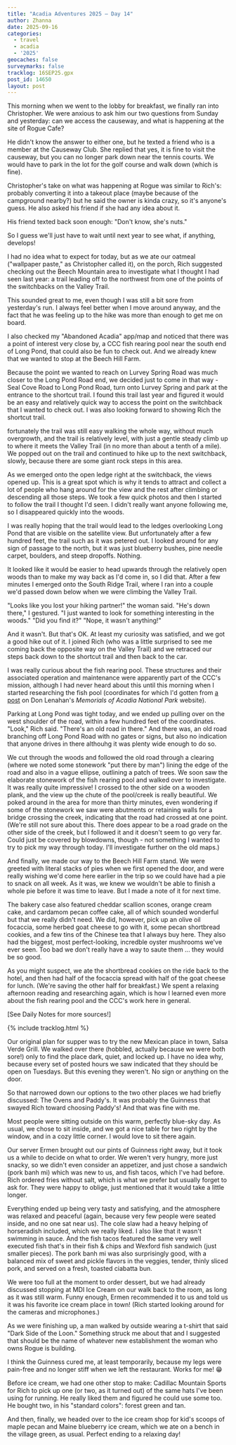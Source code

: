 ```yaml
---
title: "Acadia Adventures 2025 – Day 14"
author: Zhanna
date: 2025-09-16
categories: 
  - travel
  - acadia
  - '2025'
geocaches: false
surveymarks: false
tracklog: 16SEP25.gpx
post_id: 14650
layout: post
---
```



This morning when we went to the lobby for breakfast, we finally ran into Christopher. We were anxious to ask him our two questions from Sunday and yesterday: can we access the causeway, and what is happening at the site of Rogue Cafe?

He didn't know the answer to either one, but he texted a friend who is a member at the Causeway Club. She replied that yes, it is fine to visit the causeway, but you can no longer park down near the tennis courts. We would have to park in the lot for the golf course and walk down (which is fine).

Christopher's take on what was happening at Rogue was similar to Rich's: probably converting it into a takeout place (maybe because of the campground nearby?) but he said the owner is kinda crazy, so it's anyone's guess. He also asked his friend if she had any idea about it.

His friend texted back soon enough: "Don't know, she's nuts."

So I guess we'll just have to wait until next year to see what, if anything, develops!

I had no idea what to expect for today, but as we ate our oatmeal ("wallpaper paste," as Christopher called it), on the porch, Rich suggested checking out the Beech Mountain area to investigate what I thought I had seen last year: a trail leading off to the northwest from one of the points of the switchbacks on the Valley Trail.

This sounded great to me, even though I was still a bit sore from yesterday's run. I always feel better when I move around anyway, and the fact that he was feeling up to the hike was more than enough to get me on board.

I also checked my "Abandoned Acadia" app/map and noticed that there was a point of interest very close by, a CCC fish rearing pool near the south end of Long Pond, that could also be fun to check out. And we already knew that we wanted to stop at the Beech Hill Farm.

Because the point we wanted to reach on Lurvey Spring Road was much closer to the Long Pond Road end, we decided just to come in that way - Seal Cove Road to Long Pond Road, turn onto Lurvey Spring and park at the entrance to the shortcut trail. I found this trail last year and figured it would be an easy and relatively quick way to access the point on the switchback that I wanted to check out. I was also looking forward to showing Rich the shortcut trail.

fortunately the trail was still easy walking the whole way, without much overgrowth, and the trail is relatively level, with just a gentle steady climb up to where it meets the Valley Trail (in no more than about a tenth of a mile). We popped out on the trail and continued to hike up to the next switchback, slowly, because there are some giant rock steps in this area. 

As we emerged onto the open ledge right at the switchback, the views opened up. This is a great spot which is why it tends to attract and collect a lot of people who hang around for the view and the rest after climbing or descending all those steps. We took a few quick photos and then I started to follow the trail I thought I'd seen. I didn't really want anyone following me, so I disappeared quickly into the woods.

I was really hoping that the trail would lead to the ledges overlooking Long Pond that are visible on the satellite view. But unfortunately after a few hundred feet, the trail such as it was petered out. I looked around for any sign of passage to the north, but it was just blueberry bushes, pine needle carpet, boulders, and steep dropoffs. Nothing. 

It looked like it would be easier to head upwards through the relatively open woods than to make my way back as I'd come in, so I did that. After a few minutes I emerged onto the South Ridge Trail, where I ran into a couple we'd passed down below when we were climbing the Valley Trail.

"Looks like you lost your hiking partner!" the woman said. "He's down there," I gestured. "I just wanted to look for something interesting in the woods." "Did you find it?" "Nope, it wasn't anything!"

And it wasn't. But that's OK. At least my curiosity was satisfied, and we got a good hike out of it. I joined Rich (who was a little surprised to see me coming back the opposite way on the Valley Trail) and we retraced our steps back down to the shortcut trail and then back to the car.

I was really curious about the fish rearing pool. These structures and their associated operation and maintenance were apparently part of the CCC's mission, although I had never heard about this until this morning when I started researching the fish pool (coordinates for which I'd gotten from [a post](https://acadiamemorials.blogspot.com/2015/03/the-civilian-conservation-corps-at.html) on Don Lenahan's _Memorials of Acadia National Park_ website). 

Parking at Long Pond was tight today, and we ended up pulling over on the west shoulder of the road, within a few hundred feet of the coordinates. "Look," Rich said. "There's an old road in there." And there was, an old road branching off Long Pond Road with no gates or signs, but also no indication that anyone drives in there althouhg it was plenty wide enough to do so.

We cut through the woods and followed the old road through a clearing (where we noted some stonework "put there by man") lining the edge of the road and also in a vague ellipse, outlining a patch of trees. We soon saw the elaborate stonework of the fish rearing pool and walked over to investigate. It was really quite impressive! I crossed to the other side on a wooden plank, and the view up the chute of the pool/creek is really beautiful. We poked around in the area for more than thirty minutes, even wondering if some of the stonework we saw were abutments or retaining walls for a bridge crossing the creek, indicating that the road had crossed at one point. (We're still not sure about this. There does appear to be a road grade on the other side of the creek, but I followed it and it doesn't seem to go very far. Could just be covered by blowdowns, though - not something I wanted to try to pick my way through today. I'll investigate further on the old maps.)

And finally, we made our way to the Beech Hill Farm stand. We were greeted with literal stacks of pies when we first opened the door, and were really wishing we'd come here earlier in the trip so we could have had a pie to snack on all week. As it was, we knew we wouldn't be able to finish a whole pie before it was time to leave. But I made a note of it for next time.

The bakery case also featured cheddar scallion scones, orange cream cake, and cardamom pecan coffee cake, all of which sounded wonderful but that we really didn't need. We did, however, pick up an olive oil focaccia, some herbed goat cheese to go with it, some pecan shortbread cookies, and a few tins of the Chinese tea that I always buy here. They also had the biggest, most perfect-looking, incredble oyster mushrooms we've ever seen. Too bad we don't really have a way to saute them ... they would be so good.

As you might suspect, we ate the shortbread cookies on the ride back to the hotel, and then had half of the focaccia spread with half of the goat cheese for lunch. (We're saving the other half for breakfast.) We spent a relaxing afternoon reading and researching again, which is how I learned even more about the fish rearing pool and the CCC's work here in general.

[See Daily Notes for more sources!]

{% include tracklog.html %}

Our original plan for supper was to try the new Mexican place in town, Salsa Verde Grill. We walked over there (hobbled, actually because we were both sore!) only to find the place dark, quiet, and locked up. I have no idea why, because every set of posted hours we saw indicated that they should be open on Tuesdays. But this evening they weren't. No sign or anything on the door.

So that narrowed down our options to the two other places we had briefly discussed: The Ovens and Paddy's. It was probably the Guinness that swayed Rich toward choosing Paddy's! And that was fine with me. 

Most people were sitting outside on this warm, perfectly blue-sky day. As usual, we chose to sit inside, and we got a nice table for two right by the window, and in a cozy little corner. I would love to sit there again.

Our server Ermen brought out our pints of Guinness right away, but it took us a while to decide on what to order. We weren't very hungry, more just snacky, so we didn't even consider an appetizer, and just chose a sandwich (pork banh mi) which was new to us, and fish tacos, which I've had before. Rich ordered fries without salt, which is what we prefer but usually forget to ask for. They were happy to oblige, just mentioned that it would take a little longer.

Everything ended up being very tasty and satisfying, and the atmosphere was relaxed and peaceful (again, because very few people were seated inside, and no one sat near us). The cole slaw had a heavy helping of horseradish included, which we really liked. I also like that it wasn't swimming in sauce. And the fish tacos featured the same very well executed fish that's in their fish & chips and Wexford fish sandwich (just smaller pieces). The pork banh mi was also surprisingly good, with a balanced mix of sweet and pickle flavors in the veggies, tender, thinly sliced pork, and served on a fresh, toasted ciabatta bun.

We were too full at the moment to order dessert, but we had already discussed stopping at MDI Ice Cream on our walk back to the room, as long as it was still warm. Funny enough, Ermen recommended it to us and told us it was his favorite ice cream place in town! (Rich started looking around for the cameras and microphones.)

As we were finishing up, a man walked by outside wearing a t-shirt that said "Dark Side of the Loon." Something struck me about that and I suggested that should be the name of whatever new establishment the woman who owns Rogue is building.

I think the Guinness cured me, at least temporarily, because my legs were pain-free and no longer stiff when we left the restaurant. Works for me! :grin:

Before ice cream, we had one other stop to make: Cadillac Mountain Sports for Rich to pick up one (or two, as it turned out) of the same hats I've been using for running. He really liked them and figured he could use some too. He bought two, in his "standard colors": forest green and tan.

And then, finally, we headed over to the ice cream shop for kid's scoops of maple pecan and Maine blueberry ice cream, which we ate on a bench in the village green, as usual. Perfect ending to a relaxing day!